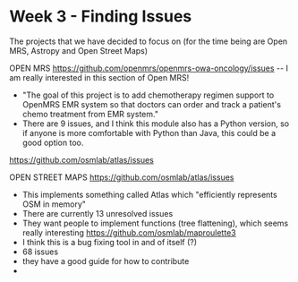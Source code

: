 ---
---
# Week 3 - Finding Issues 

The projects that we have decided to focus on (for the time being are Open MRS, Astropy and Open Street Maps)

OPEN MRS 
https://github.com/openmrs/openmrs-owa-oncology/issues -- 
I am really interested in this section of Open MRS!
- "The goal of this project is to add chemotherapy regimen support to OpenMRS EMR system so that doctors can order and track a patient's chemo treatment from EMR system."
- There are 9 issues, and I think this module also has a Python version, so if anyone is more comfortable with Python than Java, this could be a good option too.

https://github.com/osmlab/atlas/issues

OPEN STREET MAPS 
https://github.com/osmlab/atlas/issues
- This implements something called Atlas which "efficiently represents OSM in memory"
- There are currently 13 unresolved issues
- They want people to implement functions (tree flattening), which seems really interesting 
https://github.com/osmlab/maproulette3
- I think this is a bug fixing tool in and of itself (?)
- 68 issues 
- they have a good guide for how to contribute 
- 
